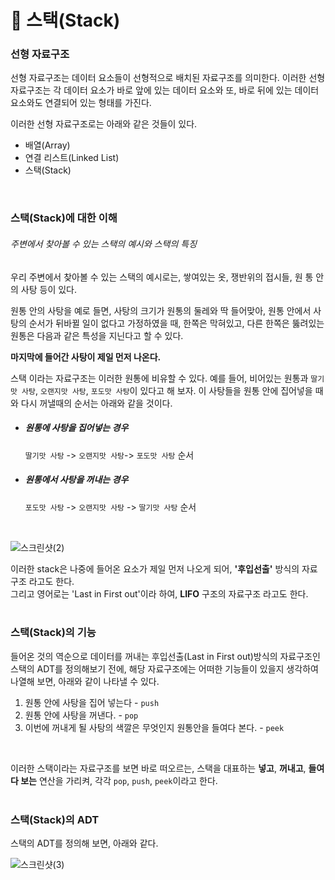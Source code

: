 # 🧱 스택(Stack)
### 선형 자료구조
선형 자료구조는 데이터 요소들이 선형적으로 배치된 자료구조를 의미한다. 이러한 선형 자료구조는 각 데이터 요소가 바로 앞에 있는 데이터 요소와 또, 바로 뒤에 있는 데이터 요소와도 연결되어 있는 형태를 가진다.<br>

이러한 선형 자료구조로는 아래와 같은 것들이 있다.<br>
- 배열(Array)
- 연결 리스트(Linked List)
- 스택(Stack)
<br>

### 스택(Stack)에 대한 이해 
###### 주변에서 찾아볼 수 있는 스택의 예시와 스택의 특징
우리 주변에서 찾아볼 수 있는 스택의 예시로는, 쌓여있는 옷, 쟁반위의 접시들, 원 통 안의 사탕 등이 있다.<br>

원통 안의 사탕을 예로 들면, 사탕의 크기가 원통의 둘레와 딱 들어맞아, 원통 안에서 사탕의 순서가 뒤바뀔 일이 없다고 가정하였을 때, 한쪽은 막혀있고, 다른 한쪽은 뚫려있는 원통은 다음과 같은 특성을 지닌다고 할 수 있다.<br>

**마지막에 들어간 사탕이 제일 먼저 나온다.** <br>

스택 이라는 자료구조는 이러한 원통에 비유할 수 있다. 예를 들어, 비어있는 원통과 `딸기맛 사탕`, `오랜지맛 사탕`, `포도맛 사탕`이 있다고 해 보자. 이 사탕들을 원통 안에 집어넣을 때와 다시 꺼낼때의 순서는 아래와 같을 것이다.<br>

- ##### 원통에 사탕을 집어넣는 경우
  `딸기맛 사탕` -> `오랜지맛 사탕`-> `포도맛 사탕` 순서

- ##### 원통에서 사탕을 꺼내는 경우
  `포도맛 사탕` -> `오랜지맛 사탕` -> `딸기맛 사탕` 순서
<br>

![스크린샷(2)](https://github.com/Yoonsik-2002/data-structure-study/assets/83572199/db0c5b26-3628-4951-9f0c-a7cd1e9d535b)<br>

이러한 stack은 나중에 들어온 요소가 제일 먼저 나오게 되어, **'후입선출'** 방식의 자료구조 라고도 한다.<br>
그리고 영어로는 'Last in First out'이라 하여, **LIFO** 구조의 자료구조 라고도 한다.<br>
<br>

### 스택(Stack)의 기능
들어온 것의 역순으로 데이터를 꺼내는 후입선출(Last in First out)방식의 자료구조인 스택의 ADT를 정의해보기 전에, 해당 자료구조에는 어떠한 기능들이 있을지 생각하여 나열해 보면, 아래와 같이 나타낼 수 있다.<br>
1) 원통 안에 사탕을 집어 넣는다 - `push`
2) 원통 안에 사탕을 꺼낸다. - `pop`
3) 이번에 꺼내게 될 사탕의 색깔은 무엇인지 원통안을 들여다 본다. - `peek`
<br>

이러한 스택이라는 자료구조를 보면 바로 떠오르는, 스택을 대표하는 **넣고**, **꺼내고**, **들여다 보는** 연산을 가리켜, 각각 `pop`, `push`, `peek`이라고 한다.<br>
<br>

### 스택(Stack)의 ADT
스택의 ADT를 정의해 보면, 아래와 같다.<br>

![스크린샷(3)](https://github.com/Yoonsik-2002/data-structure-study/assets/83572199/ca1d4d25-669d-4100-9f73-cff0b34a5f4a)<br>
<br>





